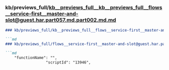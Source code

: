 ### kb/previews_full/kb__previews_full__kb__previews_full__flows__service-first__master-and-slot@guest.har.part057.md.part002.md.md

```md
### kb/previews_full/kb__previews_full__flows__service-first__master-and-slot@guest.har.part057.md.part002.md

```md
### kb/previews_full/flows__service-first__master-and-slot@guest.har.part057.md (part 002)

```md
    "functionName": "",
                  "scriptId": "13946",
       
```

```

```

```
